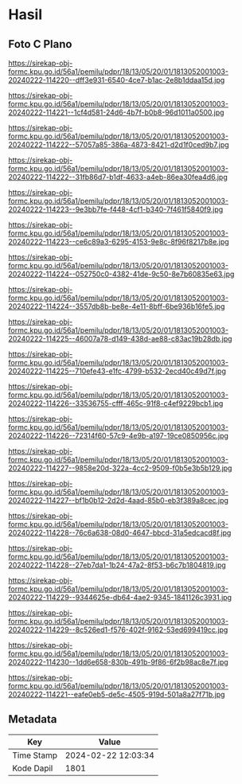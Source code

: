 # Hasil

## Foto C Plano

https://sirekap-obj-formc.kpu.go.id/56a1/pemilu/pdpr/18/13/05/20/01/1813052001003-20240222-114220--dff3e931-6540-4ce7-b1ac-2e8b1ddaa15d.jpg

https://sirekap-obj-formc.kpu.go.id/56a1/pemilu/pdpr/18/13/05/20/01/1813052001003-20240222-114221--1cf4d581-24d6-4b7f-b0b8-96d1011a0500.jpg

https://sirekap-obj-formc.kpu.go.id/56a1/pemilu/pdpr/18/13/05/20/01/1813052001003-20240222-114222--57057a85-386a-4873-8421-d2d1f0ced9b7.jpg

https://sirekap-obj-formc.kpu.go.id/56a1/pemilu/pdpr/18/13/05/20/01/1813052001003-20240222-114222--31fb86d7-b1df-4633-a4eb-86ea30fea4d6.jpg

https://sirekap-obj-formc.kpu.go.id/56a1/pemilu/pdpr/18/13/05/20/01/1813052001003-20240222-114223--9e3bb7fe-f448-4cf1-b340-7f461f5840f9.jpg

https://sirekap-obj-formc.kpu.go.id/56a1/pemilu/pdpr/18/13/05/20/01/1813052001003-20240222-114223--ce6c89a3-6295-4153-9e8c-8f96f8217b8e.jpg

https://sirekap-obj-formc.kpu.go.id/56a1/pemilu/pdpr/18/13/05/20/01/1813052001003-20240222-114224--052750c0-4382-41de-9c50-8e7b60835e63.jpg

https://sirekap-obj-formc.kpu.go.id/56a1/pemilu/pdpr/18/13/05/20/01/1813052001003-20240222-114224--3557db8b-be8e-4e11-8bff-6be936b16fe5.jpg

https://sirekap-obj-formc.kpu.go.id/56a1/pemilu/pdpr/18/13/05/20/01/1813052001003-20240222-114225--46007a78-d149-438d-ae88-c83ac19b28db.jpg

https://sirekap-obj-formc.kpu.go.id/56a1/pemilu/pdpr/18/13/05/20/01/1813052001003-20240222-114225--710efe43-e1fc-4799-b532-2ecd40c49d7f.jpg

https://sirekap-obj-formc.kpu.go.id/56a1/pemilu/pdpr/18/13/05/20/01/1813052001003-20240222-114226--33536755-cfff-465c-91f8-c4ef9229bcb1.jpg

https://sirekap-obj-formc.kpu.go.id/56a1/pemilu/pdpr/18/13/05/20/01/1813052001003-20240222-114226--72314f60-57c9-4e9b-a197-19ce0850956c.jpg

https://sirekap-obj-formc.kpu.go.id/56a1/pemilu/pdpr/18/13/05/20/01/1813052001003-20240222-114227--9858e20d-322a-4cc2-9509-f0b5e3b5b129.jpg

https://sirekap-obj-formc.kpu.go.id/56a1/pemilu/pdpr/18/13/05/20/01/1813052001003-20240222-114227--bf1b0b12-2d2d-4aad-85b0-eb3f389a8cec.jpg

https://sirekap-obj-formc.kpu.go.id/56a1/pemilu/pdpr/18/13/05/20/01/1813052001003-20240222-114228--76c6a638-08d0-4647-bbcd-31a5edcacd8f.jpg

https://sirekap-obj-formc.kpu.go.id/56a1/pemilu/pdpr/18/13/05/20/01/1813052001003-20240222-114228--27eb7da1-1b24-47a2-8f53-b6c7b1804819.jpg

https://sirekap-obj-formc.kpu.go.id/56a1/pemilu/pdpr/18/13/05/20/01/1813052001003-20240222-114229--9344625e-db64-4ae2-9345-1841126c3931.jpg

https://sirekap-obj-formc.kpu.go.id/56a1/pemilu/pdpr/18/13/05/20/01/1813052001003-20240222-114229--8c526ed1-f576-402f-9162-53ed699419cc.jpg

https://sirekap-obj-formc.kpu.go.id/56a1/pemilu/pdpr/18/13/05/20/01/1813052001003-20240222-114230--1dd6e658-830b-491b-9f86-6f2b98ac8e7f.jpg

https://sirekap-obj-formc.kpu.go.id/56a1/pemilu/pdpr/18/13/05/20/01/1813052001003-20240222-114221--eafe0eb5-de5c-4505-919d-501a8a27f71b.jpg


## Metadata

| Key        | Value               |
| ---------- | ------------------- |
| Time Stamp | 2024-02-22 12:03:34 |
| Kode Dapil | 1801                |



